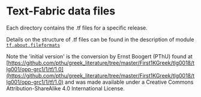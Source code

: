 # Text-Fabric data files

Each directory contains the .tf files for a specific release.

Details on the structure of .tf files can be found in the description of module [`tf.about.fileformats`](https://annotation.github.io/text-fabric/tf/about/fileformats.html)

Note the 'initial version' is the conversion by Ernst Boogert (PThU) found at [https://github.com/pthu/greek_literature/tree/master/First1KGreek/tlg0018/tlg001/opp-grc1/1/tf/1.0](https://github.com/pthu/greek_literature/tree/master/First1KGreek/tlg0018/tlg001/opp-grc1/1/tf/1.0) and was made available under a Creative Commons Attribution-ShareAlike 4.0 International License.
